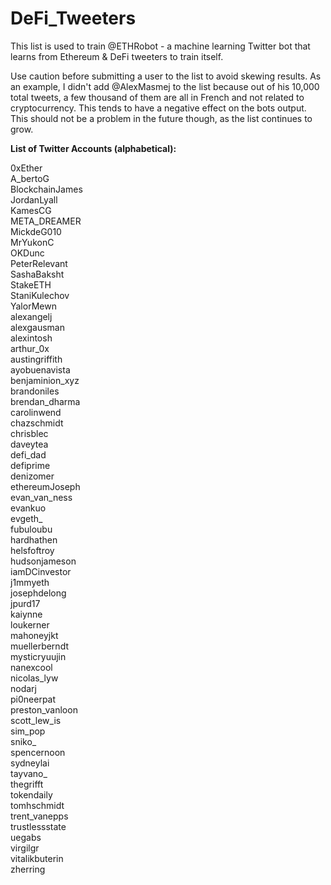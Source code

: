 # DeFi_Tweeters
This list is used to train @ETHRobot - a machine learning Twitter bot that learns from Ethereum &amp; DeFi tweeters to train itself.

Use caution before submitting a user to the list to avoid skewing results. As an example, I didn't add @AlexMasmej to the list because out of his 10,000 total tweets, a few thousand of them are all in French and not related to cryptocurrency. This tends to have a negative effect on the bots output. This should not be a problem in the future though, as the list continues to grow.

<b>List of Twitter Accounts (alphabetical):</b>

0xEther </br>
A_bertoG </br>
BlockchainJames </br>
JordanLyall </br>
KamesCG </br>
META_DREAMER </br>
MickdeG010 </br>
MrYukonC </br>
OKDunc </br>
PeterRelevant </br>
SashaBaksht </br>
StakeETH </br>
StaniKulechov </br>
YalorMewn </br>
alexangelj </br>
alexgausman </br>
alexintosh </br>
arthur_0x </br>
austingriffith </br>
ayobuenavista </br>
benjaminion_xyz </br>
brandoniles </br>
brendan_dharma </br>
carolinwend </br>
chazschmidt </br>
chrisblec </br>
daveytea </br>
defi_dad </br>
defiprime </br>
denizomer </br>
ethereumJoseph </br>
evan_van_ness </br>
evankuo </br>
evgeth_ </br>
fubuloubu </br>
hardhathen </br>
helsfoftroy </br>
hudsonjameson </br>
iamDCinvestor </br>
j1mmyeth </br>
josephdelong </br>
jpurd17 </br>
kaiynne </br>
loukerner </br>
mahoneyjkt </br>
muellerberndt </br>
mysticryuujin </br>
nanexcool </br>
nicolas_lyw </br>
nodarj </br>
pi0neerpat </br>
preston_vanloon </br>
scott_lew_is </br>
sim_pop </br>
sniko_ </br>
spencernoon </br>
sydneylai </br>
tayvano_ </br>
thegrifft </br>
tokendaily </br>
tomhschmidt </br>
trent_vanepps </br>
trustlessstate </br>
uegabs </br>
virgilgr </br>
vitalikbuterin </br>
zherring
